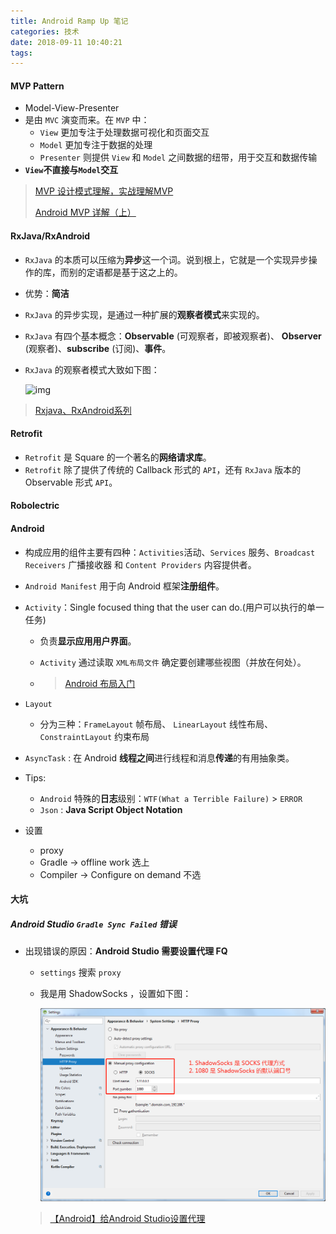 ```yaml
---
title: Android Ramp Up 笔记
categories: 技术
date: 2018-09-11 10:40:21
tags:
---
```


#### MVP Pattern

- Model-View-Presenter
- 是由 `MVC` 演变而来。在 `MVP` 中：
  - `View` 更加专注于处理数据可视化和页面交互
  - `Model` 更加专注于数据的处理
  - `Presenter` 则提供 `View` 和 `Model` 之间数据的纽带，用于交互和数据传输
- **`View`不直接与`Model`交互**

> [MVP 设计模式理解，实战理解MVP](https://blog.csdn.net/u011418943/article/details/69840880) 
>
> [Android MVP 详解（上）](https://www.jianshu.com/p/9a6845b26856) 



#### RxJava/RxAndroid

- `RxJava` 的本质可以压缩为**异步**这一个词。说到根上，它就是一个实现异步操作的库，而别的定语都是基于这之上的。

- 优势：**简洁**

- `RxJava` 的异步实现，是通过一种扩展的**观察者模式**来实现的。

- `RxJava` 有四个基本概念：**Observable** (可观察者，即被观察者)、 **Observer** (观察者)、**subscribe** (订阅)、**事件**。

- `RxJava` 的观察者模式大致如下图：

  ![img](https://upload-images.jianshu.io/upload_images/2405826-1b43cf8a80bfca3f.jpg?imageMogr2/auto-orient/strip%7CimageView2/2/w/599/format/webp)

> [Rxjava、RxAndroid系列](https://www.jianshu.com/p/10d4d7c69345)



#### Retrofit

- `Retrofit` 是 Square 的一个著名的**网络请求库**。
- `Retrofit` 除了提供了传统的 Callback 形式的 `API`，还有 `RxJava` 版本的 Observable 形式 `API`。



#### Robolectric



#### Android

- 构成应用的组件主要有四种：`Activities`活动、`Services` 服务、`Broadcast Receivers` 广播接收器 和 `Content Providers` 内容提供者。

- `Android Manifest` 用于向 Android 框架**注册组件**。

- `Activity`：Single focused thing that the user can do.(用户可以执行的单一任务)

  - 负责**显示应用用户界面**。

  - `Activity` 通过读取 `XML布局文件` 确定要创建哪些视图（并放在何处）。

  - > [Android 布局入门](https://classroom.udacity.com/courses/ud851/lessons/93affc67-3f0b-4f9b-b3a4-a7a26f241a86/concepts/cdbfd437-de24-4903-8f01-37c29427cb38#)

- `Layout` 

  - 分为三种：`FrameLayout` 帧布局、 `LinearLayout` 线性布局、 `ConstraintLayout` 约束布局

- `AsyncTask` : 在 Android **线程之间**进行线程和消息**传递**的有用抽象类。

- Tips: 

  -  `Android` 特殊的**日志**级别：`WTF(What a Terrible Failure)` > `ERROR` 
  -  `Json` : **Java Script Object Notation** 

- 设置

  - proxy
  - Gradle -> offline work 选上
  - Compiler -> Configure on demand 不选





#### 大坑

##### Android Studio `Gradle Sync Failed` 错误 

- 出现错误的原因：**Android Studio 需要设置代理 FQ**
  - `settings` 搜索 `proxy` 

  - 我是用 ShadowSocks ，设置如下图：

    ![Proxy Setting](../../images/AndroidStudioProxy.png)

  > [【Android】给Android Studio设置代理](https://blog.csdn.net/lchad/article/details/43567675) 

